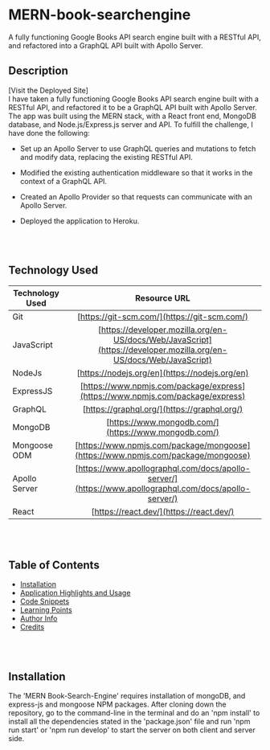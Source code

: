 # MERN-book-searchengine
A fully functioning Google Books API search engine built with a RESTful API, and refactored into a GraphQL API built with Apollo Server.

## Description

[Visit the Deployed Site]
<br>
 I have taken a fully functioning Google Books API search engine built with a RESTful API, and refactored it to be a GraphQL API built with Apollo Server. The app was built using the MERN stack, with a React front end, MongoDB database, and Node.js/Express.js server and API.
 To fulfill the challenge, I have done the following:

- Set up an Apollo Server to use GraphQL queries and mutations to fetch and modify data, replacing the existing RESTful API.

- Modified the existing authentication middleware so that it works in the context of a GraphQL API.

- Created an Apollo Provider so that requests can communicate with an Apollo Server.

- Deployed the application to Heroku.

<br>
<br>


## Technology Used 

| Technology Used         | Resource URL           | 
| ------------- |:-------------:|    
| Git | [https://git-scm.com/](https://git-scm.com/)     |  
| JavaScript | [https://developer.mozilla.org/en-US/docs/Web/JavaScript](https://developer.mozilla.org/en-US/docs/Web/JavaScript) |  
| NodeJs | [https://nodejs.org/en](https://nodejs.org/en) |
| ExpressJS | [https://www.npmjs.com/package/express](https://www.npmjs.com/package/express) |
| GraphQL | [https://graphql.org/](https://graphql.org/) |
| MongoDB | [https://www.mongodb.com/](https://www.mongodb.com/) |
| Mongoose ODM | [https://www.npmjs.com/package/mongoose](https://www.npmjs.com/package/mongoose) |
| Apollo Server | [https://www.apollographql.com/docs/apollo-server/](https://www.apollographql.com/docs/apollo-server/) |
| React | [https://react.dev/](https://react.dev/) |

<br>
<br>


## Table of Contents

* [Installation](#installation)
* [Application Highlights and Usage](#application-highlights-and-usage)
* [Code Snippets](#code-snippets)
* [Learning Points](#learning-points)
* [Author Info](#author-info)
* [Credits](#credits)

<br>
<br>


## Installation

The 'MERN Book-Search-Engine' requires installation of mongoDB, and express-js and mongoose NPM packages.
 After cloning down the repository, go to the command-line in the terminal and do an 'npm install' to install all the dependencies stated in the 'package.json' file and run 'npm run start' or 'npm run develop' to start the server on both client and server side.
<br>
<br>
<br>
